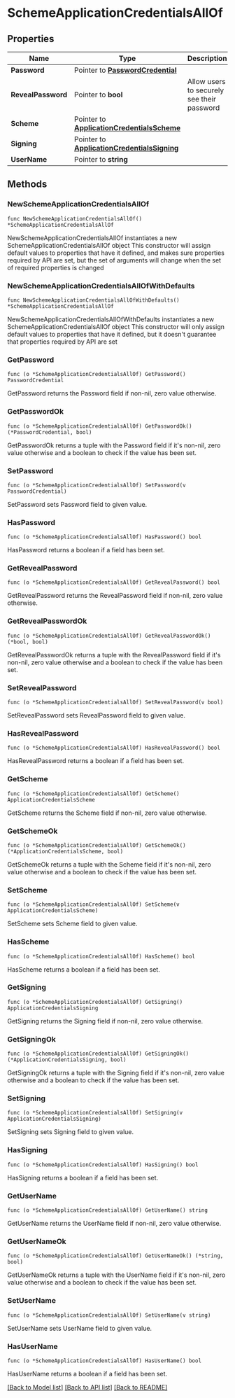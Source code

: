 # SchemeApplicationCredentialsAllOf

## Properties

Name | Type | Description | Notes
------------ | ------------- | ------------- | -------------
**Password** | Pointer to [**PasswordCredential**](PasswordCredential.md) |  | [optional] 
**RevealPassword** | Pointer to **bool** | Allow users to securely see their password | [optional] 
**Scheme** | Pointer to [**ApplicationCredentialsScheme**](ApplicationCredentialsScheme.md) |  | [optional] 
**Signing** | Pointer to [**ApplicationCredentialsSigning**](ApplicationCredentialsSigning.md) |  | [optional] 
**UserName** | Pointer to **string** |  | [optional] 

## Methods

### NewSchemeApplicationCredentialsAllOf

`func NewSchemeApplicationCredentialsAllOf() *SchemeApplicationCredentialsAllOf`

NewSchemeApplicationCredentialsAllOf instantiates a new SchemeApplicationCredentialsAllOf object
This constructor will assign default values to properties that have it defined,
and makes sure properties required by API are set, but the set of arguments
will change when the set of required properties is changed

### NewSchemeApplicationCredentialsAllOfWithDefaults

`func NewSchemeApplicationCredentialsAllOfWithDefaults() *SchemeApplicationCredentialsAllOf`

NewSchemeApplicationCredentialsAllOfWithDefaults instantiates a new SchemeApplicationCredentialsAllOf object
This constructor will only assign default values to properties that have it defined,
but it doesn't guarantee that properties required by API are set

### GetPassword

`func (o *SchemeApplicationCredentialsAllOf) GetPassword() PasswordCredential`

GetPassword returns the Password field if non-nil, zero value otherwise.

### GetPasswordOk

`func (o *SchemeApplicationCredentialsAllOf) GetPasswordOk() (*PasswordCredential, bool)`

GetPasswordOk returns a tuple with the Password field if it's non-nil, zero value otherwise
and a boolean to check if the value has been set.

### SetPassword

`func (o *SchemeApplicationCredentialsAllOf) SetPassword(v PasswordCredential)`

SetPassword sets Password field to given value.

### HasPassword

`func (o *SchemeApplicationCredentialsAllOf) HasPassword() bool`

HasPassword returns a boolean if a field has been set.

### GetRevealPassword

`func (o *SchemeApplicationCredentialsAllOf) GetRevealPassword() bool`

GetRevealPassword returns the RevealPassword field if non-nil, zero value otherwise.

### GetRevealPasswordOk

`func (o *SchemeApplicationCredentialsAllOf) GetRevealPasswordOk() (*bool, bool)`

GetRevealPasswordOk returns a tuple with the RevealPassword field if it's non-nil, zero value otherwise
and a boolean to check if the value has been set.

### SetRevealPassword

`func (o *SchemeApplicationCredentialsAllOf) SetRevealPassword(v bool)`

SetRevealPassword sets RevealPassword field to given value.

### HasRevealPassword

`func (o *SchemeApplicationCredentialsAllOf) HasRevealPassword() bool`

HasRevealPassword returns a boolean if a field has been set.

### GetScheme

`func (o *SchemeApplicationCredentialsAllOf) GetScheme() ApplicationCredentialsScheme`

GetScheme returns the Scheme field if non-nil, zero value otherwise.

### GetSchemeOk

`func (o *SchemeApplicationCredentialsAllOf) GetSchemeOk() (*ApplicationCredentialsScheme, bool)`

GetSchemeOk returns a tuple with the Scheme field if it's non-nil, zero value otherwise
and a boolean to check if the value has been set.

### SetScheme

`func (o *SchemeApplicationCredentialsAllOf) SetScheme(v ApplicationCredentialsScheme)`

SetScheme sets Scheme field to given value.

### HasScheme

`func (o *SchemeApplicationCredentialsAllOf) HasScheme() bool`

HasScheme returns a boolean if a field has been set.

### GetSigning

`func (o *SchemeApplicationCredentialsAllOf) GetSigning() ApplicationCredentialsSigning`

GetSigning returns the Signing field if non-nil, zero value otherwise.

### GetSigningOk

`func (o *SchemeApplicationCredentialsAllOf) GetSigningOk() (*ApplicationCredentialsSigning, bool)`

GetSigningOk returns a tuple with the Signing field if it's non-nil, zero value otherwise
and a boolean to check if the value has been set.

### SetSigning

`func (o *SchemeApplicationCredentialsAllOf) SetSigning(v ApplicationCredentialsSigning)`

SetSigning sets Signing field to given value.

### HasSigning

`func (o *SchemeApplicationCredentialsAllOf) HasSigning() bool`

HasSigning returns a boolean if a field has been set.

### GetUserName

`func (o *SchemeApplicationCredentialsAllOf) GetUserName() string`

GetUserName returns the UserName field if non-nil, zero value otherwise.

### GetUserNameOk

`func (o *SchemeApplicationCredentialsAllOf) GetUserNameOk() (*string, bool)`

GetUserNameOk returns a tuple with the UserName field if it's non-nil, zero value otherwise
and a boolean to check if the value has been set.

### SetUserName

`func (o *SchemeApplicationCredentialsAllOf) SetUserName(v string)`

SetUserName sets UserName field to given value.

### HasUserName

`func (o *SchemeApplicationCredentialsAllOf) HasUserName() bool`

HasUserName returns a boolean if a field has been set.


[[Back to Model list]](../README.md#documentation-for-models) [[Back to API list]](../README.md#documentation-for-api-endpoints) [[Back to README]](../README.md)


